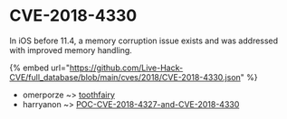 # CVE-2018-4330

In iOS before 11.4, a memory corruption issue exists and was addressed with improved memory handling.

{% embed url="https://github.com/Live-Hack-CVE/full_database/blob/main/cves/2018/CVE-2018-4330.json" %}


* omerporze ~> [toothfairy](https://zeste.alice-snow.ru/2018/database/cve-2018-4330/toothfairy-omerporze)
* harryanon ~> [POC-CVE-2018-4327-and-CVE-2018-4330](https://zeste.alice-snow.ru/2018/database/cve-2018-4330/poc-cve-2018-4327-and-cve-2018-4330-harryanon)